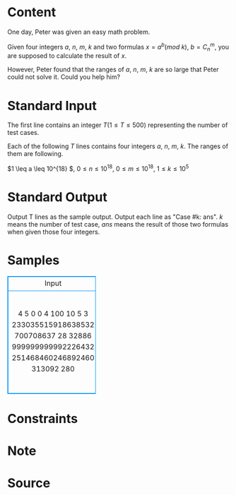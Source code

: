 
# Content

One day, Peter was given an easy math problem.

Given four integers $a$, $n$, $m$, $k$ and two formulas $x=a^b( mod\ k)$, $b=C_n^m$, you are supposed to calculate the result of $x$. 

However, Peter found that the ranges of $a$, $n$, $m$, $k$ are so large that Peter could not solve it. Could you help him?

# Standard Input

The first line contains an integer $T(1 \leq T \leq 500)$ representing the number of test cases.

Each of the following $T$ lines contains four integers $a$, $n$, $m$, $k$. The ranges of them are following.

$1 \leq a \leq 10^{18} $, $0 \leq n \leq 10^{18}$, $0 \leq m \leq 10^{18}$, $1 \leq k \leq 10^5$

# Standard Output

Output T lines as the sample output. Output each line as "Case #k: ans". $k$ means the number of test case, $ans$ means the result of those two formulas when given those four integers.

# Samples

<style>
        table,table tr th, table tr td { border:1px solid #0094ff; }
        table { width: 200px; min-height: 25px; line-height: 25px; text-align: center; border-collapse: collapse;}   
    </style>
<table>
	<tr>
		<td>Input</td>
		<td>Output</td>
	</tr>
<tr><td>4
5 0 0 4
100 10 5 3
233035515918638532 700708637 28 32886
999999999992226432 251468460246892460 313092 280</td><td>Case #1: 1
Case #2: 1
Case #3: 26244
Case #4: 64</td></tr></table>


# Constraints



# Note



# Source


